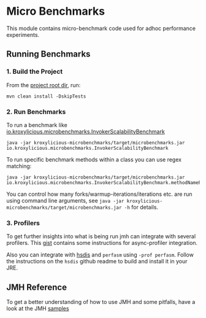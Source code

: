 # Micro Benchmarks

This module contains micro-benchmark code used for adhoc performance experiments.

## Running Benchmarks

### 1. Build the Project

From the [project root dir](..), run:

```shell
mvn clean install -DskipTests
```

### 2. Run Benchmarks

To run a benchmark
like [io.kroxylicious.microbenchmarks.InvokerScalabilityBenchmark](src/main/java/io/kroxylicious/microbenchmarks/InvokerScalabilityBenchmark.java)

```shell
java -jar kroxylicious-microbenchmarks/target/microbenchmarks.jar io.kroxylicious.microbenchmarks.InvokerScalabilityBenchmark
```

To run specific benchmark methods within a class you can use regex matching:

```shell
java -jar kroxylicious-microbenchmarks/target/microbenchmarks.jar io.kroxylicious.microbenchmarks.InvokerScalabilityBenchmark.methodNamePattern
```

You can control how many forks/warmup-iterations/iterations etc. are run using command line arguments, see
`java -jar kroxylicious-microbenchmarks/target/microbenchmarks.jar -h` for details.

### 3. Profilers

To get further insights into what is being run jmh can integrate with several profilers.
This [gist](https://gist.github.com/markrmiller/a04f5c734fad879f688123bc312c21af#file-jmh-profilers-md)
contains some instructions for async-profiler integration.

Also you can integrate with [hsdis](https://github.com/liuzhengyang/hsdis) and `perfasm` using `-prof perfasm`. Follow
the instructions on the `hsdis` github readme to build and install it in your JRE.

## JMH Reference

To get a better understanding of how to use JMH and some pitfalls, have a look at the
JMH [samples](https://github.com/openjdk/jmh/tree/master/jmh-samples/src/main/java/org/openjdk/jmh/samples)
